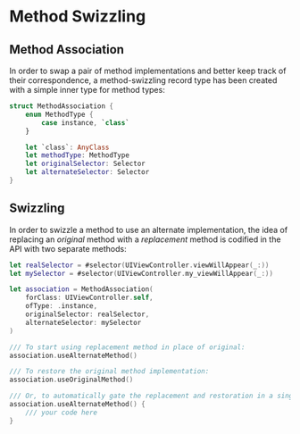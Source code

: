 Method Swizzling
================

## Method Association

In order to swap a pair of method implementations and better keep track of their correspondence, a method-swizzling record type has been created with a simple inner type for method types:

```swift
struct MethodAssociation {
	enum MethodType {
		case instance, `class`
	}

	let `class`: AnyClass
	let methodType: MethodType
	let originalSelector: Selector
	let alternateSelector: Selector
}
```


## Swizzling

In order to swizzle a method to use an alternate implementation, the idea of replacing an *original* method with a *replacement* method is codified in the API with two separate methods:

```swift
let realSelector = #selector(UIViewController.viewWillAppear(_:))
let mySelector = #selector(UIViewController.my_viewWillAppear(_:))

let association = MethodAssociation(
	forClass: UIViewController.self,
	ofType: .instance,
	originalSelector: realSelector,
	alternateSelector: mySelector
)

/// To start using replacement method in place of original:
association.useAlternateMethod()

/// To restore the original method implementation:
association.useOriginalMethod()

/// Or, to automatically gate the replacement and restoration in a single closure:
association.useAlternateMethod() {
	/// your code here
}
```
